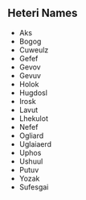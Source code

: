 
## Heteri Names

* Aks
* Bogog
* Cuweulz 
* Gefef 
* Gevov 
* Gevuv 
* Holok 
* Hugdosl
* Irosk
* Lavut 
* Lhekulot
* Nefef 
* Ogliard
* Uglaiaerd 
* Uphos 
* Ushuul 
* Putuv 
* Yozak
* Sufesgai